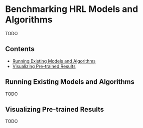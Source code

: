 # Benchmarking HRL Models and Algorithms

TODO

## Contents

* [Running Existing Models and Algorithms](#running-existing-models-and-algorithms)
* [Visualizing Pre-trained Results](#visualizing-pre-trained-results)

## Running Existing Models and Algorithms

TODO

## Visualizing Pre-trained Results

TODO
